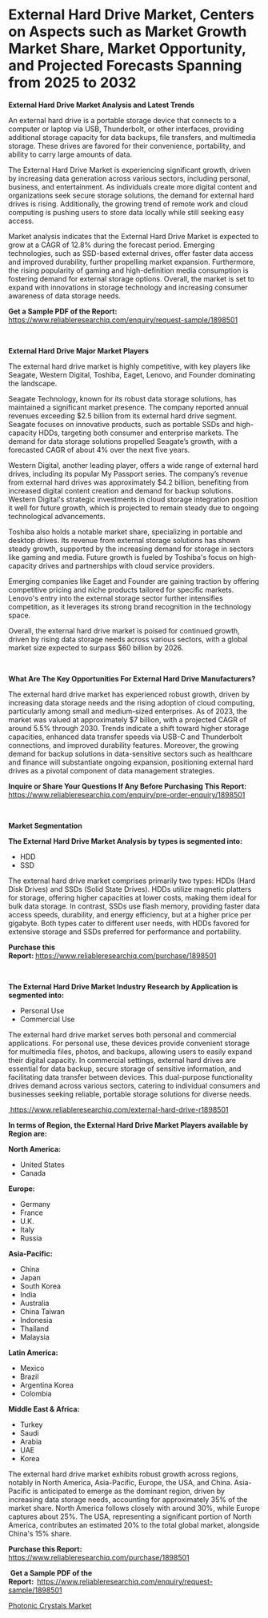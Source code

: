 <p><h1>External Hard Drive Market, Centers on Aspects such as Market Growth Market Share, Market Opportunity, and Projected Forecasts Spanning from 2025 to 2032</h1></p><p><strong>External Hard Drive Market Analysis and Latest Trends</strong></p>
<p><p>An external hard drive is a portable storage device that connects to a computer or laptop via USB, Thunderbolt, or other interfaces, providing additional storage capacity for data backups, file transfers, and multimedia storage. These drives are favored for their convenience, portability, and ability to carry large amounts of data.</p><p>The External Hard Drive Market is experiencing significant growth, driven by increasing data generation across various sectors, including personal, business, and entertainment. As individuals create more digital content and organizations seek secure storage solutions, the demand for external hard drives is rising. Additionally, the growing trend of remote work and cloud computing is pushing users to store data locally while still seeking easy access.</p><p>Market analysis indicates that the External Hard Drive Market is expected to grow at a CAGR of 12.8% during the forecast period. Emerging technologies, such as SSD-based external drives, offer faster data access and improved durability, further propelling market expansion. Furthermore, the rising popularity of gaming and high-definition media consumption is fostering demand for external storage options. Overall, the market is set to expand with innovations in storage technology and increasing consumer awareness of data storage needs.</p></p>
<p><strong>Get a Sample PDF of the Report:&nbsp;</strong> <a href="https://www.reliableresearchiq.com/enquiry/request-sample/1898501?utm_campaign=3461&utm_medium=2&utm_source=Github&utm_content=ia&utm_term=06042025&utm_id=external-hard-drive">https://www.reliableresearchiq.com/enquiry/request-sample/1898501</a></p>
<p>&nbsp;</p>
<p><strong>External Hard Drive Major Market Players</strong></p>
<p><p>The external hard drive market is highly competitive, with key players like Seagate, Western Digital, Toshiba, Eaget, Lenovo, and Founder dominating the landscape. </p><p>Seagate Technology, known for its robust data storage solutions, has maintained a significant market presence. The company reported annual revenues exceeding $2.5 billion from its external hard drive segment. Seagate focuses on innovative products, such as portable SSDs and high-capacity HDDs, targeting both consumer and enterprise markets. The demand for data storage solutions propelled Seagate’s growth, with a forecasted CAGR of about 4% over the next five years.</p><p>Western Digital, another leading player, offers a wide range of external hard drives, including its popular My Passport series. The company’s revenue from external hard drives was approximately $4.2 billion, benefiting from increased digital content creation and demand for backup solutions. Western Digital's strategic investments in cloud storage integration position it well for future growth, which is projected to remain steady due to ongoing technological advancements.</p><p>Toshiba also holds a notable market share, specializing in portable and desktop drives. Its revenue from external storage solutions has shown steady growth, supported by the increasing demand for storage in sectors like gaming and media. Future growth is fueled by Toshiba's focus on high-capacity drives and partnerships with cloud service providers.</p><p>Emerging companies like Eaget and Founder are gaining traction by offering competitive pricing and niche products tailored for specific markets. Lenovo's entry into the external storage sector further intensifies competition, as it leverages its strong brand recognition in the technology space.</p><p>Overall, the external hard drive market is poised for continued growth, driven by rising data storage needs across various sectors, with a global market size expected to surpass $60 billion by 2026.</p></p>
<p>&nbsp;</p>
<p><strong>What Are The Key Opportunities For External Hard Drive Manufacturers?</strong></p>
<p><p>The external hard drive market has experienced robust growth, driven by increasing data storage needs and the rising adoption of cloud computing, particularly among small and medium-sized enterprises. As of 2023, the market was valued at approximately $7 billion, with a projected CAGR of around 5.5% through 2030. Trends indicate a shift toward higher storage capacities, enhanced data transfer speeds via USB-C and Thunderbolt connections, and improved durability features. Moreover, the growing demand for backup solutions in data-sensitive sectors such as healthcare and finance will substantiate ongoing expansion, positioning external hard drives as a pivotal component of data management strategies.</p></p>
<p><strong>Inquire or Share Your Questions If Any Before Purchasing This Report:</strong> <a href="https://www.reliableresearchiq.com/enquiry/pre-order-enquiry/1898501?utm_campaign=3461&utm_medium=2&utm_source=Github&utm_content=ia&utm_term=06042025&utm_id=external-hard-drive">https://www.reliableresearchiq.com/enquiry/pre-order-enquiry/1898501</a></p>
<p>&nbsp;</p>
<p><strong>Market Segmentation</strong></p>
<p><strong>The External Hard Drive Market Analysis by types is segmented into:</strong></p>
<p><ul><li>HDD</li><li>SSD</li></ul></p>
<p><p>The external hard drive market comprises primarily two types: HDDs (Hard Disk Drives) and SSDs (Solid State Drives). HDDs utilize magnetic platters for storage, offering higher capacities at lower costs, making them ideal for bulk data storage. In contrast, SSDs use flash memory, providing faster data access speeds, durability, and energy efficiency, but at a higher price per gigabyte. Both types cater to different user needs, with HDDs favored for extensive storage and SSDs preferred for performance and portability.</p></p>
<p><strong>Purchase this Report:&nbsp;</strong><a href="https://www.reliableresearchiq.com/purchase/1898501?utm_campaign=3461&utm_medium=2&utm_source=Github&utm_content=ia&utm_term=06042025&utm_id=external-hard-drive">https://www.reliableresearchiq.com/purchase/1898501</a></p>
<p>&nbsp;</p>
<p><strong>The External Hard Drive Market Industry Research by Application is segmented into:</strong></p>
<p><ul><li>Personal Use</li><li>Commercial Use</li></ul></p>
<p><p>The external hard drive market serves both personal and commercial applications. For personal use, these devices provide convenient storage for multimedia files, photos, and backups, allowing users to easily expand their digital capacity. In commercial settings, external hard drives are essential for data backup, secure storage of sensitive information, and facilitating data transfer between devices. This dual-purpose functionality drives demand across various sectors, catering to individual consumers and businesses seeking reliable, portable storage solutions for diverse needs.</p></p>
<p><a href="https://www.reliableresearchiq.com/external-hard-drive-r1898501?utm_campaign=3461&utm_medium=2&utm_source=Github&utm_content=ia&utm_term=06042025&utm_id=external-hard-drive">&nbsp;https://www.reliableresearchiq.com/external-hard-drive-r1898501</a></p>
<p><strong>In terms of Region, the External Hard Drive Market Players available by Region are:</strong></p>
<p>
    <p> <strong> North America: </strong>
        <ul>
            <li>United States</li>
            <li>Canada</li>
        </ul>
        </p> 
    <p> <strong> Europe: </strong>
        <ul>
            <li>Germany</li>
            <li>France</li>
            <li>U.K.</li>
            <li>Italy</li>
            <li>Russia</li>
        </ul>
        </p> 
    <p> <strong> Asia-Pacific: </strong>
        <ul>
            <li>China</li>
            <li>Japan</li>
            <li>South Korea</li>
            <li>India</li>
            <li>Australia</li>
            <li>China Taiwan</li>
            <li>Indonesia</li>
            <li>Thailand</li>
            <li>Malaysia</li>
        </ul>
        </p> 
    <p> <strong> Latin America: </strong>
        <ul>
            <li>Mexico</li>
            <li>Brazil</li>
            <li>Argentina Korea</li>
            <li>Colombia</li>
        </ul>
        </p> 
    <p> <strong> Middle East & Africa: </strong>
        <ul>
            <li>Turkey</li>
            <li>Saudi</li>
            <li>Arabia</li>
            <li>UAE</li>
            <li>Korea</li>
        </ul>
    </p>
    </p>
<p><p>The external hard drive market exhibits robust growth across regions, notably in North America, Asia-Pacific, Europe, the USA, and China. Asia-Pacific is anticipated to emerge as the dominant region, driven by increasing data storage needs, accounting for approximately 35% of the market share. North America follows closely with around 30%, while Europe captures about 25%. The USA, representing a significant portion of North America, contributes an estimated 20% to the total global market, alongside China's 15% share.</p></p>
<p><strong>Purchase this Report: </strong><a href="https://www.reliableresearchiq.com/purchase/1898501?utm_campaign=3461&utm_medium=2&utm_source=Github&utm_content=ia&utm_term=06042025&utm_id=external-hard-drive">https://www.reliableresearchiq.com/purchase/1898501</a></p>
<p>&nbsp;<strong>Get a Sample PDF of the Report:&nbsp;&nbsp;</strong><a href="https://www.reliableresearchiq.com/enquiry/request-sample/1898501?utm_campaign=3461&utm_medium=2&utm_source=Github&utm_content=ia&utm_term=06042025&utm_id=external-hard-drive">https://www.reliableresearchiq.com/enquiry/request-sample/1898501</a></p>
<p><strong></strong></p>
<p><p><a href="https://github.com/kukolkasimo5/Market-Research-Report-List-1/blob/main/photonic-crystals-market.md?utm_campaign=3461&utm_medium=2&utm_source=Github&utm_content=ia&utm_term=06042025&utm_id=external-hard-drive">Photonic Crystals Market</a></p></p>